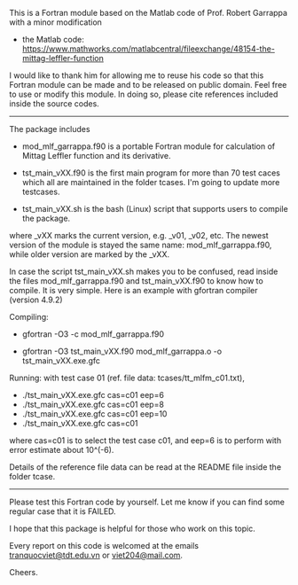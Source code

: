 This is a Fortran module based on the Matlab code of Prof. Robert Garrappa with a minor modification

+ the Matlab code: 
https://www.mathworks.com/matlabcentral/fileexchange/48154-the-mittag-leffler-function

I would like to thank him for allowing me to reuse his code so that this Fortran module can be made and to be released on public domain. Feel free to use or modify this module. In doing so, please cite references included inside the source codes.

--------------------------------

The package includes

+ mod_mlf_garrappa.f90 is a portable Fortran module for calculation of Mittag Leffler function and its derivative.

+ tst_main_vXX.f90 is the first main program for more than 70 test caces which all are maintained in the folder tcases. I'm going to update more testcases.

+ tst_main_vXX.sh is the bash (Linux) script that supports users to compile the package.

where _vXX marks the current version, e.g. _v01, _v02, etc. The newest version of the module is stayed the same name: mod_mlf_garrappa.f90, while older version are marked by the _vXX.

In case the script tst_main_vXX.sh makes you to be confused, read inside the files mod_mlf_garrappa.f90 and tst_main_vXX.f90 to know how to compile. It is very simple. Here is an example with gfortran compiler (version 4.9.2)

Compiling:

+ gfortran -O3 -c mod_mlf_garrappa.f90

+ gfortran -O3 tst_main_vXX.f90 mod_mlf_garrappa.o -o tst_main_vXX.exe.gfc

Running: with test case 01 (ref. file data: tcases/tt_mlfm_c01.txt),

+ ./tst_main_vXX.exe.gfc cas=c01 eep=6
+ ./tst_main_vXX.exe.gfc cas=c01 eep=8
+ ./tst_main_vXX.exe.gfc cas=c01 eep=10
+ ./tst_main_vXX.exe.gfc cas=c01

where cas=c01 is to select the test case c01, and eep=6 is to perform with error estimate about 10^(-6). 

Details of the reference file data can be read at the README file inside the folder tcase.

--------------------------------

Please test this Fortran code by yourself. Let me know if you can find some regular case that it is FAILED. 

I hope that this package is helpful for those who work on this topic.

Every report on this code is welcomed at the emails tranquocviet@tdt.edu.vn or viet204@mail.com.

Cheers.
